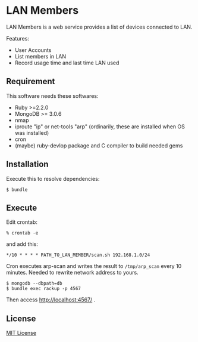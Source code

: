 # LAN Members
LAN Members is a web service provides a list of devices connected to LAN.

Features:

* User Accounts
* List members in LAN
* Record usage time and last time LAN used

## Requirement
This software needs these softwares:

* Ruby >=2.2.0
* MongoDB >= 3.0.6
* nmap
* iproute "ip" or net-tools "arp" (ordinarily, these are installed when OS was installed)
* cron
* (maybe) ruby-devlop package and C compiler to build needed gems

## Installation
Execute this to resolve dependencies:

	$ bundle

## Execute
Edit crontab:

	% crontab -e

and add this:

	*/10 * * * * PATH_TO_LAN_MEMBER/scan.sh 192.168.1.0/24

Cron executes arp-scan and writes the result to `/tmp/arp_scan` every 10 minutes.
Needed to rewrite network address to yours.

	$ mongodb --dbpath=db
	$ bundle exec rackup -p 4567

Then access <http://localhost:4567/> .

## License
[MIT License](http://opensource.org/licenses/MIT)
